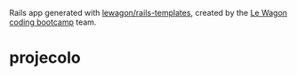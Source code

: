 Rails app generated with [lewagon/rails-templates](https://github.com/lewagon/rails-templates), created by the [Le Wagon coding bootcamp](https://www.lewagon.com) team.
# projecolo
